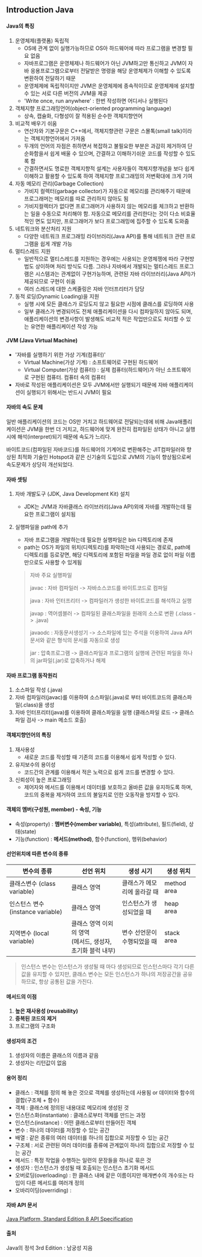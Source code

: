 ## Introduction Java

#### Java의 특징

1. 운영체제(플랫폼) 독립적
   * OS에 관계 없이 실행가능하므로 OS아 하드웨어에 따라 프로그램을 변경할 필요 없음
   * 자바프로그램은 운영체제나 하드웨어가 아닌 JVM하고만 통신하고 JVM이 자바 응용프로그램으로부터 전달받은 명령을 해당 운영체제가 이해할 수 있도록 변환하여 전달하기 때문
   * 운영체제에 독립적이지만 JVM은 운영체제에 종속적이므로 운영체제에 설치할 수 있는 서로 다른 버전의 JVM을 제공
   * 'Write once, run anywhere' : 한번 작성하면 어디서나 실행된다
2. 객체지향 프로그래밍언어(object-oriented programming language)
   * 상속, 캡슐화, 다형성이 잘 적용된 순수한 객체지향언어
3. 비교적 배우기 쉬움
   * 연산자와 기본구문은 C++에서, 객체지향관련 구문은 스몰톡(small talk)이라는 객체지향언어에서 가져옴
   * 두개의 언어의 자점은 취하면서 복잡하고 불필요한 부분은 과감히 제거하여 단순화함을서 쉽게 배울 수 있으며, 간결하고 이해하기쉬운 코드를 작성할 수 있도록 함
   * 간결하면서도 명료한 객체지향적 설계는 사용자들이 객체지향개념을 보다 쉽게 이해하고 활용할 수 있도록 하여 객체지향 프로그래밍의 저변확대에 크게 기여
4. 자동 메모리 관리(Garbage Collection)
   * 가비지 컬렉터(garbage collector)가 자동으로 메모리를 관리해주기 때문에 프로그래머는 메모리를 따로 관리하지 않아도 됨
   * 가비지컬렉터가 없다면 프로그래머가 사용하지 않는 메모리를 체크하고 반환하는 일을 수동으로 처리해야 함. 자동으로 메모리를 관리한다는 것이 다소 비효율적인 면도 있지만, 프로그래머가 보다 프로그래밍에 집주할 수 있도록 도와줌
5. 네트워크와 분산처리 지원
   * 다양한 네트워크 프로그래밍 라이브러리(Java API)를 통해 네트워크 관련 프로그램을 쉽게 개발 가능
6. 멀티스레드 지원
   * 일반적으로 멀티스레드를 지원하는 경우에는 사용되는 운영체젱에 따라 구현방법도 상이하며 처리 방식도 다름. 그러나 자바에서 개발되는 멀티스레드 프로그램은 시스템과는 관계없이 구현가능하며, 관련된 자바 라이브러리(Java API)가 제공되므로 구현이 쉬움
   * 여러 스레드에 대한 스케줄링은 자바 인터프리터가 담당
7. 동적 로딩(Dynamic Loading)을 지원
   * 실행 시에 모든 클래스가 로딩도지 않고 필요한 시점에 클래스를 로딩하여 사용
   * 일부 클래스가 변경되어도 전체 애플리케이션을 다시 컴파일하지 않아도 되며, 애플리케이션의 변경사항이 발생해도 비교적 적은 작업만으로도 처리할 수 있는 유연한 애플리케이션 작성 가능




#### JVM (Java Virtual Machine)

- '자바를 실행하기 위한 가상 기계(컴퓨터)'
  - Virtual Machine(가상 기계) : 소프트웨어로 구현된 하드웨어
  - Virtual Computer(가상 컴퓨터) : 실제 컴퓨터(하드웨어)가 아닌 소프트웨어로 구현된 컴퓨터. 컴퓨터 속의 컴퓨터
- 자바로 작성된 애플리케이션은 모두 JVM에서만 실행되기 때문에 자바 애플리케이션이 실행되기 위해서는 반드시 JVM이 필요



#### 자바의 속도 문제

일반 애플리케이션의 코드는 OS만 거치고 하드웨어로 전달되는데에 비해 Java애플리케이션은 JVM을 한번 더 거치고, 하드웨어에 맞게 완전히 컴파일된 상태가 아니고 실행 시에 해석(interpret)되기 때문에 속도가 느리다.

바이트코드(컴파일된 자바코드)를 하드웨어의 기계어로 변환해주는 JIT컴파일러와 향상된 최적화 기술인 Hotspot과 같은 신기술의 도입으로 JVM의 기능이 향상됨으로써 속도문제가 상당히 개선되었다.



#### 자바 셋팅

1. 자바 개발도구 (JDK, Java Development Kit) 설치

   - JDK는 JVM과 자바클래스 라이브러리(Java API)외에 자바를 개발하는데 필요한 프로그램이 설치됨

2. 실행파일을 path에 추가

   - 자바 프로그램을 개발하는데 필요한 실행파일은 bin 디렉토리에 존재
   - path는 OS가 파일의 위치(디렉토리)를 파악하는데 사용되는 경로로, path에 디렉토리를 등로갛면, 해당 디렉토리에 포함된 파일을 파일 경로 없이 파일 이름만으로도 사용할 수 있게됨

   > 자바 주요 실행파일
   >
   > javac : 자바 컴파일러 -> 자바소스코드를 바이트코드로 컴파일
   >
   > java : 자바 인터프리터 -> 컴파일러가 생성한 바이트코드를 해석하고 실행
   >
   > javap : 역어셈블러 -> 컴파일된 클래스파일을 원래의 소스로 변환 (.class -> .java)
   >
   > javaodc : 자동문서생성기 -> 소스파일에 있는 주석을 이용하여 Java API 문서와 같은 형식의 문서를 자동으로 생성
   >
   > jar : 압축프로그램 -> 클래스파일과 프로그램의 실행에 관련된 파일을 하나의 jar파일(.jar)로 압축하거나 해제



#### 자바 프로그램 동작원리

1. 소스파일 작성 (.java)
2. 자바 컴파일러(javac)를 이용하여 소스파일(.java)로 부터 바이트코드의 클래스파일(.class)을 생성
3. 자바 인터프리터(java)를 이용하여 클래스파일을 실행 (클래스파일 로드 -> 클래스파일 검사 -> main 메소드 호출)




#### 객체지향언어의 특징

1. 재사용성
   * 새로운 코드를 작성할 때 기존의 코드를 이용해서 쉽게 작성할 수 있다.
2. 유지보수의 용이성
   * 코드간의 관계를 이용해서 적은 노력으로 쉽게 코드를 변경할 수 있다.
3. 신뢰성이 높은 프로그래밍
   * 제어자와 메서드를 이용해서 데이터를 보호하고 올바른 값을 유지하도록 하며, 코드의 중복을 제거하여 코드의 불일치로 인한 오동작을 방지할 수 있다.




#### 객체의 멤버(구성원, member) - 속성, 기능

* 속성(property) : **멤버변수(member variable)**, 특성(attribute), 필드(field), 상태(state)
* 기능(function) : **메서드(method)**, 함수(function), 행위(behavior)




#### 선언위치에 따른 변수의 종류

| 변수의 종류                       | 선언 위치                                                    | 생성 시기                   | 생성 위치   |
| --------------------------------- | ------------------------------------------------------------ | --------------------------- | ----------- |
| 클래스변수 (class variable)       | 클래스 영역                                                  | 클래스가 메모리에 올라갈 때 | method area |
| 인스턴스 변수 (instance variable) | 클래스 영역                                                  | 인스턴스가 생성되었을 때    | heap area   |
| 지역변수 (local variable)         | 클래스 영역 이외의 영역<br/>(메서드, 생성자, 초기화 블럭 내부) | 변수 선언문이 수행되었을 때 | stack area  |

> 인스턴스 변수는 인스턴스가 생성될 때 마다 생성되므로 인스턴스마다 각기 다른 값을 유지할 수 있지만, 클래스 변수는 모든 인스턴스가 하나의 저장공간을 공유하므로, 항상 공통된 값을 가진다.



#### 메서드의 이점

1. **높은 재사용성 (reusability)**
2. **중복된 코드의 제거**
3. 프로그램의 구조화




#### 생성자의 조건

1. 생성자의 이름은 클래스의 이름과 같음
2. 생성자는 리턴값이 없음




#### 용어 정리

* 클래스 : 객체를 정의 해 놓은 것으로 객체를 생성하는데 사용됨 or 데이터와 함수의 결합(구조체 + 함수)
* 객체 : 클래스에 정의된 내용대로 메모리에 생성된 것
* 인스턴스화(instantiate) : 클래스로부터 객체를 만드는 과정
* 인스턴스(instance) : 어떤 클래스로부터 만들어진 객체
* 변수 : 하나의 데이터를 저장할 수 있는 공간
* 배열 : 같은 종류의 여러 데이터를 하나의 집합으로 저장할 수 있는 공간
* 구조체 : 서로 관련된 여러 데이터를 종류에 관계없이 하나의 집합으로 저장할 수 있는 공간
* 메서드 : 특정 작업을 수행하는 일련의 문장들을 하나로 묶은 것
* 생성자 : 인스턴스가 생성될 때 호출되는 인스턴스 초기화 메서드
* 오버로딩(overloading) : 한 클래스 내에 같은 이름이지만 매개변수의 개수또는 타입이 다른 메서드를 여러개 정의
* 오바리이딩(overriding) : 





#### 자바 API 문서

[Java Platform, Standard Edition 8 API Specification](https://docs.oracle.com/javase/8/docs/api/)



#### 출처

Java의 정석 3rd Edition : 남궁성 지음
